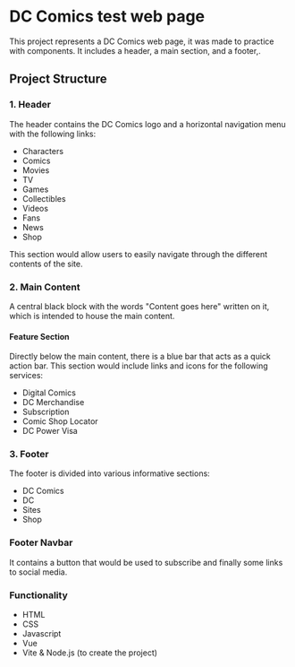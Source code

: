 # DC Comics test web page
This project represents a DC Comics web page, it was made to practice with components. It includes a header, a main section, and a footer,.
## Project Structure
### 1. Header
The header contains the DC Comics logo and a horizontal navigation menu with the following links:
- Characters
- Comics
- Movies 
- TV 
- Games 
- Collectibles
- Videos
- Fans
- News 
- Shop

This section would allow users to easily navigate through the different contents of the site.

### 2. Main Content
A central black block with the words "Content goes here" written on it, which is intended to house the main content.

#### Feature Section 
Directly below the main content, there is a blue bar that acts as a quick action bar. This section would include links and icons for the following services:
- Digital Comics
- DC Merchandise
- Subscription
- Comic Shop Locator
- DC Power Visa

### 3. Footer
The footer is divided into various informative sections:
- DC Comics
- DC
- Sites
- Shop
### Footer Navbar
It contains a button that would be used to subscribe and finally some links to social media.

### Functionality 
- HTML
- CSS
- Javascript
- Vue
- Vite & Node.js (to create the project)

